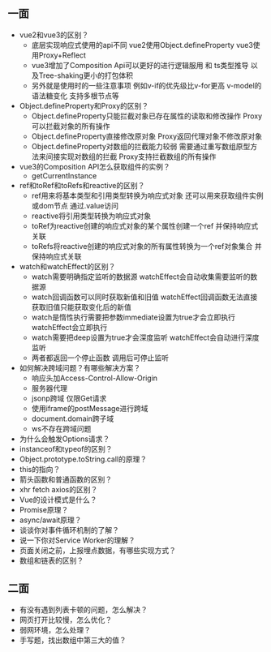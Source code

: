 ## 一面
* vue2和vue3的区别？
  - 底层实现响应式使用的api不同 vue2使用Object.defineProperty vue3使用Proxy+Reflect
  - vue3增加了Composition Api可以更好的进行逻辑服用 和 ts类型推导 以及Tree-shaking更小的打包体积
  - 另外就是使用时的一些注意事项 例如v-if的优先级比v-for更高 v-model的语法糖变化 支持多根节点等
* Object.defineProperty和Proxy的区别？
  - Object.defineProperty只能拦截对象已存在属性的读取和修改操作 Proxy可以拦截对象的所有操作
  - Object.defineProperty直接修改原对象 Proxy返回代理对象不修改原对象
  - Object.defineProperty对数组的拦截能力较弱 需要通过重写数组原型方法来间接实现对数组的拦截 Proxy支持拦截数组的所有操作
* vue3的Composition API怎么获取组件的实例？
  - getCurrentInstance
* ref和toRef和toRefs和reactive的区别？
  - ref用来将基本类型和引用类型转换为响应式对象 还可以用来获取组件实例或dom节点 通过.value访问
  - reactive将引用类型转换为响应式对象
  - toRef为reactive创建的响应式对象的某个属性创建一个ref 并保持响应式关联
  - toRefs将reactive创建的响应式对象的所有属性转换为一个ref对象集合 并保持响应式关联
* watch和watchEffect的区别？
  - watch需要明确指定监听的数据源 watchEffect会自动收集需要监听的数据源
  - watch回调函数可以同时获取新值和旧值 watchEffect回调函数无法直接获取旧值只能获取变化后的新值
  - watch是惰性执行需要把参数immediate设置为true才会立即执行 watchEffect会立即执行
  - watch需要把deep设置为true才会深度监听 watchEffect会自动进行深度监听
  - 两者都返回一个停止函数 调用后可停止监听
* 如何解决跨域问题？有哪些解决方案？
  - 响应头加Access-Control-Allow-Origin
  - 服务器代理
  - jsonp跨域 仅限Get请求
  - 使用iframe的postMessage进行跨域
  - document.domain跨子域
  - ws不存在跨域问题
* 为什么会触发Options请求？
* instanceof和typeof的区别？
* Object.prototype.toString.call的原理？
* this的指向？
* 箭头函数和普通函数的区别？
* xhr fetch axios的区别？
* Vue的设计模式是什么？
* Promise原理？
* async/await原理？
* 谈谈你对事件循环机制的了解？
* 说一下你对Service Worker的理解？
* 页面关闭之前，上报埋点数据，有哪些实现方式？
* 数组和链表的区别？

## 二面
* 有没有遇到列表卡顿的问题，怎么解决？
* 网页打开比较慢，怎么优化？
* 弱网环境，怎么处理？
* 手写题，找出数组中第三大的值？
